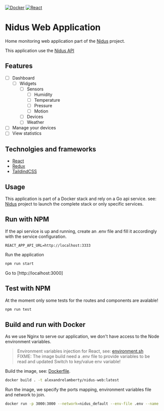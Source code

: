 [![Docker](https://github.com/alexandrelamberty/nidus-web-app/actions/workflows/docker.yaml/badge.svg)](https://github.com/alexandrelamberty/nidus-web-app/actions/workflows/docker.yaml)
[![React](https://github.com/alexandrelamberty/nidus-web-app/actions/workflows/node.yaml/badge.svg)](https://github.com/alexandrelamberty/nidus-web-app/actions/workflows/node.yaml)

# Nidus Web Application

Home monitoring web application part of the
[Nidus](https://github.com/alexandrelamberty/nidus) project.

This application use the [Nidus API](https://github.com/alexandrelamberty/nidus-api)

## Features

- [ ] Dashboard
  - [ ] Widgets
    - [ ] Sensors
      - [ ] Humidity
      - [ ] Temperature
      - [ ] Pressure
      - [ ] Motion
    - [ ] Devices
    - [ ] Weather
- [ ] Manage your devices
- [ ] View statistics

## Technolgies and frameworks

- [React](https://reactjs.org/)
- [Redux](https://redux-toolkit.js.org/)
- [TaildindCSS](https://tailwindcss.com/)

## Usage

This application is part of a Docker stack and rely on a Go api service. see:
[Nidus](https://github.com/alexandrelamberty/nidus) project to launch the
complete stack or only specific services.

## Run with NPM

If the api service is up and running, create an .env file and fill it
accordingly with the service configuration.

```properties
REACT_APP_API_URL=http://localhost:3333
```

Run the application

```bash
npm run start
```

Go to [http://localhost:3000]

## Test with NPM

At the moment only some tests for the routes and components are avalable!

```bash
npm run test
```

## Build and run with Docker

As we use Nginx to serve our application, we don't have access to the Node
environment variables.
> Environment variables injection for React, see: [environment.sh](environment.sh) \
> FIXME: The image build need a .env file to provide variables to be read and updated
  Switch to key/value env variable!

Build the image, see: [Dockerfile](./Dockerfile).

```bash
docker build . -t alexandrelamberty/nidus-web:latest
```

Run the image, we specify the ports mapping, environment variables file and
network to join.

```bash
docker run -p 3000:3000 --network=nidus_default --env-file .env --name nidus-web -d alexandrelamberty/nidus-web:latest
```

